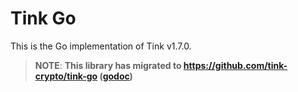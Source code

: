 # Tink Go

This is the Go implementation of Tink v1.7.0.

> **NOTE**: **This library has migrated to
> https://github.com/tink-crypto/tink-go
> ([godoc](https://pkg.go.dev/github.com/tink-crypto/tink-go/tink))**
